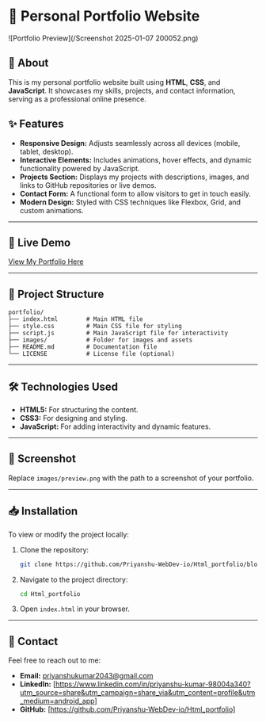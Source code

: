 # 🌟 Personal Portfolio Website

![Portfolio Preview](/Screenshot 2025-01-07 200052.png)

## 📖 About  
This is my personal portfolio website built using **HTML**, **CSS**, and **JavaScript**. It showcases my skills, projects, and contact information, serving as a professional online presence.  

## ✨ Features  
- **Responsive Design:** Adjusts seamlessly across all devices (mobile, tablet, desktop).  
- **Interactive Elements:** Includes animations, hover effects, and dynamic functionality powered by JavaScript.  
- **Projects Section:** Displays my projects with descriptions, images, and links to GitHub repositories or live demos.  
- **Contact Form:** A functional form to allow visitors to get in touch easily.  
- **Modern Design:** Styled with CSS techniques like Flexbox, Grid, and custom animations.  

---

## 🚀 Live Demo  
[View My Portfolio Here](https://priyanshu.aspenglish.in/)  

---

## 📂 Project Structure  

```plaintext
portfolio/
├── index.html        # Main HTML file
├── style.css         # Main CSS file for styling
├── script.js         # Main JavaScript file for interactivity
├── images/           # Folder for images and assets
├── README.md         # Documentation file
└── LICENSE           # License file (optional)
```

---

## 🛠️ Technologies Used
- **HTML5:** For structuring the content.
- **CSS3:** For designing and styling.
- **JavaScript:** For adding interactivity and dynamic features.

---

## 📸 Screenshot
Replace `images/preview.png` with the path to a screenshot of your portfolio.

---

## 📥 Installation
To view or modify the project locally:
1. Clone the repository:
    ```bash
    git clone https://github.com/Priyanshu-WebDev-io/Html_portfolio/blob/main/README.md
    ```
2. Navigate to the project directory:
    ```bash
    cd Html_portfolio
    ```
3. Open `index.html` in your browser.

---

## 📧 Contact
Feel free to reach out to me:
- **Email:** priyanshukumar2043@gmail.com
- **LinkedIn:** [https://www.linkedin.com/in/priyanshu-kumar-98004a340?utm_source=share&utm_campaign=share_via&utm_content=profile&utm_medium=android_app]
- **GitHub:** [https://github.com/Priyanshu-WebDev-io/Html_portfolio]
